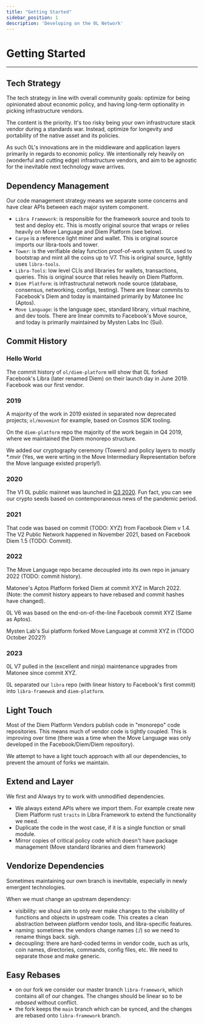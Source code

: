 ```yaml
---
title: "Getting Started"
sidebar_position: 1
description: 'Developing on the 0L Network'
---
```


# Getting Started
---

## Tech Strategy
The tech strategy in line with overall community goals: optimize for being opinionated about economic policy, and having long-term optionality in picking infrastructure vendors.

The content is the priority. It's too risky being your own infrastructure stack vendor during a standards war. Instead, optimize for longevity and portability of the native asset and its policies.

As such 0L's innovations are in the middleware and application layers primarily in regards to economic policy. We intentionally rely heavily on (wonderful and cutting edge) infrastructure vendors, and aim to be agnostic for the inevitable next technology wave arrives.

## Dependency Management
Our code management strategy means we separate some concerns and have clear APIs between each major system component.
- `Libra Framework`: is responsible for the framework source and tools to test and deploy etc. This is mostly original source that wraps or relies heavily on Move Language and Diem Platform (see below).
- `Carpe` is a reference light miner and wallet. This is original source imports our libra-tools and tower.
- `Tower`: is the verifiable delay function proof-of-work system 0L used to bootstrap and mint all the coins up to V7. This is original source, lightly uses `libra-tools`.
- `Libra-Tools`: low level CLIs and libraries for wallets, transactions, queries. This is original source that relies heavily on Diem Platform.
- `Diem Platform`: is infrastructural network node source (database, consensus, networking, configs, testing). There are linear commits to Facebook's Diem and today is maintained primarily by Matonee Inc (Aptos).
- `Move Language`: is the language spec, standard library, virtual machine, and dev tools. There are linear commits to Facebook's Move source, and today is primarily maintained by Mysten Labs Inc (Sui).



## Commit History

### Hello World
The commit history of `ol/diem-platform` will show that 0L forked Facebook's Libra (later renamed Diem) on their launch day in June 2019. Facebook was our first vendor.

### 2019
A majority of the work in 2019 existed in separated now deprecated projects; `ol/movemint` for example, based on Cosmos SDK tooling.

On the `diem-platform` repo the majority of the work begain in Q4 2019, where we maintained the Diem monorepo structure.

We added our cryptography ceremony (Towers) and policy layers to mostly *.mvir (Yes, we were wrting in the Move Intermediary Representation before the Move language existed properly!).

### 2020
The V1 0L public mainnet was launched in [Q3 2020](https://github.com/0LNetworkCommunity/genesis-registration). Fun fact, you can see our crypto seeds based on contemporaneous news of the pandemic period.

### 2021
That code was based on commit (TODO: XYZ) from Facebook Diem v 1.4. The V2 Public Network happened in November 2021, based on Facebook Diem 1.5 (TODO: Commit).

### 2022
The Move Language repo became decoupled into its own repo in january 2022 (TODO: commit history).

Matonee's Aptos Platform forked Diem at commit XYZ in March 2022. (Note: the commit history appears to have rebased and commit hashes have changed).

0L V6 was based on the end-on-of-the-line Facebook commit XYZ (Same as Aptos).

Mysten Lab's Sui platform forked Move Language at commit XYZ in (TODO October 2022?)

### 2023
0L V7 pulled in the (excellent and ninja) maintenance upgrades from Matonee since commit XYZ.

0L separated our `libra` repo (with linear history to Facebook's first commit) into `libra-framewok` and `diem-platform`.

## Light Touch

Most of the Diem Platform Vendors publish code in "monorepo" code repositories. This means much of vendor code is tightly coupled. This is improving over time (there was a time when the Move Language was only developed in the Facebook/Diem/Diem repository).

We attempt to have a light touch approach with all our dependencies, to prevent the amount of forks we maintain.

## Extend and Layer
We first and Always try to work with unmodified dependencies.

- We always extend APIs where we import them. For example create new Diem Platform rust `traits` in Libra Framework to extend the functionality we need.
- Duplicate the code in the wost case, if it is a single function or small module.
- Mirror copies of critical policy code which doesn't have package management (Move standard libraries and diem framework)


## Vendorize Dependencies
Sometimes maintaining our own branch is inevitable, especially in newly emergent technologies.

When we must change an upstream dependency:
- visibility: we shoul aim to only ever make changes to the visibility of functions and objects in upstream code. This creates a clean abstraction between platform vendor tools, and libra-specific features.
- naming: sometimes the vendors change names (:/) so we need to rename things back. sigh.
- decoupling: there are hard-coded terms in vendor code, such as urls, coin names, directories, commands, config files, etc. We need to separate those and make generic.

## Easy Rebases
- on our fork we consider our master branch `libra-framework`, which contains all of our changes. The changes should be linear so to be *rebased* without conflict.
- the fork keeps the `main` branch which can be synced, and the changes are rebased onto `libra-framework` branch.